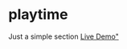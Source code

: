 # playtime
Just a simple section
<a href="https://rezwananitu.github.io/playtime/" target="_blank"> Live Demo" </a>
